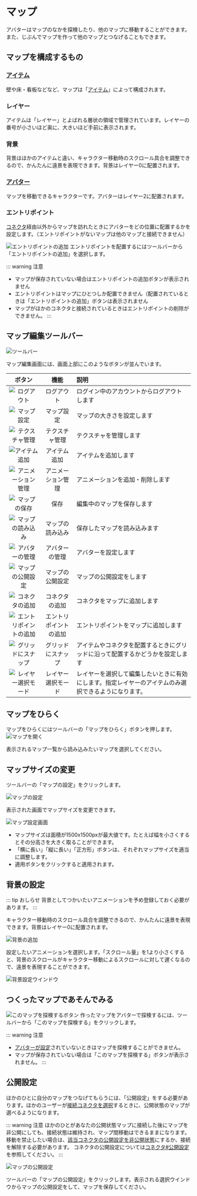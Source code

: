 # マップ

アバターはマップのなかを探検したり、他のマップに移動することができます。また、じぶんでマップを作って他のマップとつなげることもできます。

## マップを構成するもの

### [アイテム](/guide/item/)
壁や床・看板などなど、マップは「[アイテム](/guide/item/)」によって構成されます。

### レイヤー
アイテムは「レイヤー」とよばれる層状の領域で管理されています。レイヤーの番号が小さいほど奥に、大きいほど手前に表示されます。

### 背景
背景はほかのアイテムと違い、キャラクター移動時のスクロール具合を調整できるので、かんたんに遠景を表現できます。背景はレイヤー0に配置されます。

### [アバター](/guide/avatar/)
マップを移動できるキャラクターです。アバターはレイヤー2に配置されます。

### エントリポイント
[コネクタ](/guide/connector/)経由以外からマップを訪れたときにアバターをどの位置に配置するかを設定します。（エントリポイントがないマップは他のマップと接続できません）

![エントリポイントの追加](./images/entrypoint-navbar.png)
エントリポイントを配置するにはツールバーから「エントリポイントの追加」を選択します。

::: warning 注意
- マップが保存されていない場合はエントリポイントの追加ボタンが表示されません
- エントリポイントはマップにひとつしか配置できません（配置されているときは「エントリポイントの追加」ボタンは表示されません
- マップがほかのコネクタと接続されているときはエントリポイントの削除ができません。
:::

## マップ編集ツールバー

![ツールバー](./images/navbar.png)

マップ編集画面には、画面上部にこのようなボタンが並んでいます。

|ボタン|機能|説明|
|:--:|:--:|:--|
|![ログアウト](./images/logout-button.png)|ログアウト|ログイン中のアカウントからログアウトします|
|![マップ設定](./images/map-settings-button.png)|マップ設定|マップの大きさを設定します|
|![テクスチャ管理](./images/texture-button.png)|テクスチャ管理|テクスチャを管理します|
|![アイテム追加](./images/item-button.png)|アイテム追加|アイテムを追加します|
|![アニメーション管理](./images/animation-button.png)|アニメーション管理|アニメーションを追加・削除します|
|![マップの保存](./images/save-button.png)|保存|編集中のマップを保存します|
|![マップの読み込み](./images/map-button.png)|マップの読み込み|保存したマップを読み込みます|
|![アバターの管理](./images/avatar-button.png)|アバターの管理|アバターを設定します|
|![マップの公開設定](./images/publication-button.png)|マップの公開設定|マップの公開設定をします|
|![コネクタの追加](./images/connector-button.png)|コネクタの追加|コネクタをマップに追加します|
|![エントリポイントの追加](./images/entrypoint-button.png)|エントリポイントの追加|エントリポイントをマップに追加します|
|![グリッドにスナップ](./images/grid-snapping-button.png)|グリッドにスナップ|アイテムやコネクタを配置するときにグリッドに沿って配置するかどうかを設定します|
|![レイヤー選択モード](./images/layer-select-button.png)|レイヤー選択モード|レイヤーを選択して編集したいときに有効にします。指定レイヤーのアイテムのみ選択できるようになります。|


## マップをひらく

マップをひらくにはツールバーの「マップをひらく」ボタンを押します。
![マップを開く](./images/open-map-navbar.png)

表示されるマップ一覧から読み込みたいマップを選択してください。

## マップサイズの変更
ツールバーの「マップの設定」をクリックします。

![マップの設定](./images/map-settings-navbar.png)

表示された画面でマップサイズを変更できます。

![マップ設定画面](./images/map-settings-window.png)

- マップサイズは面積が1500x1500pxが最大値です。たとえば幅を小さくするとその分高さを大きく取ることができます。
- 「横に長い」「縦に長い」「正方形」ボタンは、それぞれマップサイズを適当に調整します。
- 適用ボタンをクリックすると適用されます。

## 背景の設定

::: tip おしらせ
背景としてつかいたいアニメーションを予め登録しておく必要があります。
:::

キャラクター移動時のスクロール具合を調整できるので、かんたんに遠景を表現できます。背景はレイヤー0に配置されます。

![背景の追加](./images/background-button-navbar.png)

設定したいアニメーションを選択します。「スクロール量」を1より小さくすると、背景のスクロールがキャラクター移動によるスクロールに対して遅くなるので、遠景を表現することができます。

![背景設定ウインドウ](./images/background-window.png)

## つくったマップであそんでみる
![このマップを探検するボタン](./images/play-map-navbar.png)
作ったマップをアバターで探検するには、ツールバーから「このマップを探検する」をクリックします。

::: warning 注意
- [アバターが設定](/guide/avatar/)されていないときはマップを探検することができません。
- マップが保存されていない場合は「このマップを探検する」ボタンが表示されません。
:::

## 公開設定
ほかのひとに自分のマップをつなげてもらうには、「公開設定」をする必要があります。ほかのユーザーが[接続コネクタを選択](/guide/connector/#ほかのひとのマップと接続)するときに、公開状態のマップが選べるようになります。

::: warning 注意
ほかのひとがあなたの公開状態マップに接続した後にマップを非公開にしても、接続状態は維持され、マップ間移動はできるままになります。移動を禁止したい場合は、[該当コネクタの公開設定を非公開状態](/guide/connector/#公開設定)にするか、接続を解除する必要があります。
コネクタの公開設定については[コネクタ#公開設定](/guide/connector/#公開設定)を参照してください。
:::

![マップの公開設定](./images/map-publication-navbar.png)

ツールバーの「マップの公開設定」をクリックします。表示される選択ウインドウからマップの公開設定をして、マップを保存してください。
